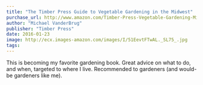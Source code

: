 ```yaml
---
title: "The Timber Press Guide to Vegetable Gardening in the Midwest"
purchase_url: http://www.amazon.com/Timber-Press-Vegetable-Gardening-Midwest/dp/1604695528%3FSubscriptionId%3DAKIAIVZLK2PABGQI2KAQ%26tag%3Deverrail-20%26linkCode%3Dxm2%26camp%3D2025%26creative%3D165953%26creativeASIN%3D1604695528
author: "Michael VanderBrug"
publisher: "Timber Press"
date: 2016-01-23
image: http://ecx.images-amazon.com/images/I/51EevtFTwAL._SL75_.jpg
tags:
---
```


This is becoming my favorite gardening book. Great advice on what to do, and when, targeted to where I live. Recommended to gardeners (and would-be gardeners like me).
